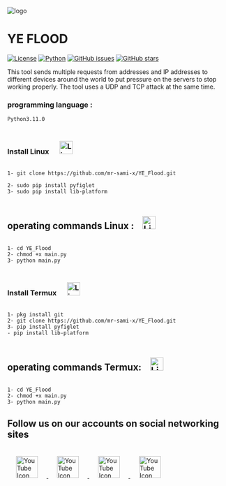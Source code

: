 ![logo](https://files.catbox.moe/8jnwyw.png)

# YE FLOOD

[![License](https://img.shields.io/badge/license-MIT-blue.svg)](https://opensource.org/licenses/MIT)
[![Python](https://img.shields.io/badge/python-3.6%2B-blue.svg)](https://www.python.org/downloads/release)
[![GitHub issues](https://img.shields.io/github/issues/mr-sami-x/YE_Flood)](https://github.com/mr-sami-x/YE_Flood/issues)
[![GitHub stars](https://img.shields.io/github/stars/mr-sami-x/YE_Flood)](https://github.com/mr-sami-x/YE_Flood/stargazers)

This tool sends multiple requests from addresses and IP addresses to different devices around the world to put pressure on the servers to stop working properly. The tool uses a UDP and TCP attack at the same time.

### programming language : 
```Python3.11.0```


### Install Linux  <img src="https://files.catbox.moe/cxi0zt.png" alt="Linux Icon" width="30" height="30" style="padding: 20px;"> 

```
1- git clone https://github.com/mr-sami-x/YE_Flood.git

2- sudo pip install pyfiglet
3- sudo pip install lib-platform
```
<h2>operating commands Linux :<img src="https://files.catbox.moe/imzrqy.png" alt="Linux Icon" width="30" height="30" style="padding: 20px;"> </h2>  


```
1- cd YE_Flood
2- chmod +x main.py
3- python main.py 
```


### Install Termux  <img src="https://files.catbox.moe/ubgrod.png" alt="Linux Icon" width="30" height="30" style="padding: 20px;"> 

```
1- pkg install git
2- git clone https://github.com/mr-sami-x/YE_Flood.git
3- pip install pyfiglet
- pip install lib-platform
```
<h2>operating commands  Termux:<img src="https://files.catbox.moe/imzrqy.png" alt="Linux Icon" width="30" height="30" style="padding: 20px;"> </h2>  

```
1- cd YE_Flood
2- chmod +x main.py
3- python main.py 
```



## Follow us on our accounts on social networking sites

<a href="https://t.me/SaMi_ye">
<img src="https://files.catbox.moe/m5nd8z.png" alt="YouTube Icon" width="50" height="50" style="padding: 20px;">
</a>


<a href="https://instagram.com/ye_x">
<img src="https://files.catbox.moe/8xflwb.png" alt="YouTube Icon" width="50" height="50" style="padding: 20px;">
</a>


<a href="https://twitter.com/Linux_ye">
<img src="https://files.catbox.moe/990e2b.png" alt="YouTube Icon" width="50" height="50" style="padding: 20px;">
</a>


<a href="https://www.youtube.com/@cyber_ye">
<img src="https://files.catbox.moe/0k70o4.png" alt="YouTube Icon" width="50" height="50" style="padding: 20px;">
</a>
